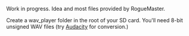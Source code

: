 Work in progress. Idea and most files provided by RogueMaster.

Create a wav_player folder in the root of your SD card. You'll need 8-bit unsigned WAV files (try [Audacity](https://www.audacityteam.org/) for conversion.)
